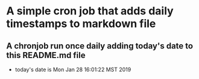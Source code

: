 A simple cron job that adds daily timestamps to markdown file
============================================================
## A chronjob run once daily adding today's date to this README.md file
* today's date is Mon Jan 28 16:01:22 MST 2019
